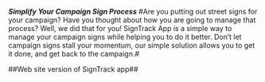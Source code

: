 ***Simplify Your Campaign Sign Process***
#Are you putting out street signs for your campaign? Have you thought about how you are going to manage that process? Well, we did that for you! SignTrack App is a simple way to manage your campaign signs while helping you to do it better. Don’t let campaign signs stall your momentum, our simple solution allows you to get it done, and get back to the campaign.#

##Web site version of SignTrack app##
